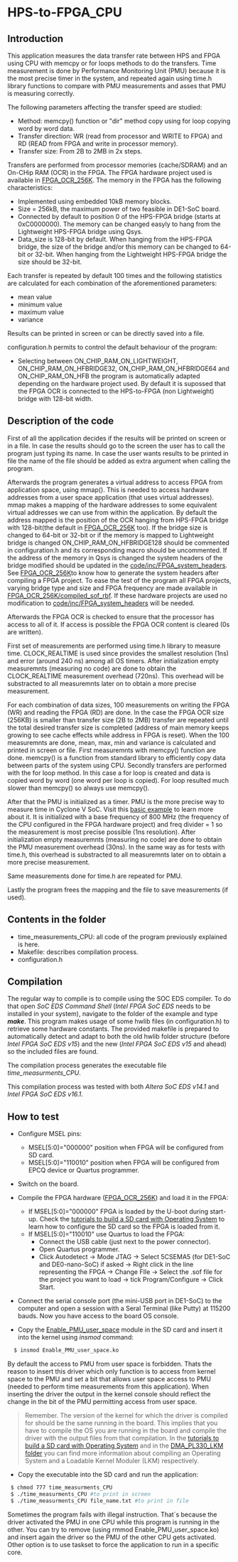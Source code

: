 HPS-to-FPGA_CPU
================

Introduction
-------------
This application measures the data transfer rate between HPS and FPGA using CPU with memcpy or for loops methods to do the transfers. Time measurement is done by Performance Monitoring Unit (PMU) because it is the most precise timer in the system, and repeated again using time.h library functions to compare with PMU measurements and asses that PMU is measuring correctly.

The following parameters affecting the transfer speed are studied:
* Method: memcpy() function or "dir" method copy using for loop copying word by word data. 
* Transfer direction: WR (read from processor and WRITE to FPGA) and RD (READ from FPGA and write in processor memory).
* Transfer size: From 2B to 2MB in 2x steps.

Transfers are performed from processor memories (cache/SDRAM) and an On-CHip RAM (OCR) in the FPGA. The FPGA hardware project used is available in [FPGA_OCR_256K](https://github.com/UviDTE-FPSoC/CycloneVSoC-time-measurements/tree/master/FPGA-hardware/DE1-SoC/FPGA_OCR_256K).
The memory in the FPGA has the following characteristics:
* Implemented using embedded 10kB memory blocks.
* Size = 256kB, the maximum power of two feasible in DE1-SoC board.
* Connected by default to position 0 of the HPS-FPGA bridge (starts at 0xC0000000). The memory can be changed easyly to hang from the Lightweight HPS-FPGA bridge using Qsys.
* Data_size is 128-bit by default. When hanging from the HPS-FPGA bridge, the size of the bridge and/or this memory can be changed to 64-bit or 32-bit. When hanging from the Lightweight HPS-FPGA bridge the size should be 32-bit.

Each transfer is repeated by default 100 times and the following statistics are calculated for each combination of the aforementioned parameters:
* mean value
* minimum value
* maximum value
* variance

Results can be printed in screen or can be directly saved into a file.

configuration.h permits to control the default behaviour of the program: 
* Selecting between   ON_CHIP_RAM_ON_LIGHTWEIGHT,  ON_CHIP_RAM_ON_HFBRIDGE32, ON_CHIP_RAM_ON_HFBRIDGE64 and ON_CHIP_RAM_ON_HFB the program is automatically adapted depending on the hardware project used. By default it is supossed that the FPGA OCR is connected to the HPS-to-FPGA (non Lightweight) bridge with 128-bit width.

Description of the code
------------------------
First of all the application decides if the results will be printed on screen or in a file. In case the results should go to the screen the user has to call the program just typing its name. In case the user wants results to be printed in file the name of the file should be added as extra argument when calling the program.

Afterwards the program generates a virtual address to access FPGA from application space, using mmap(). This is needed to access hardware addresses from a user space application (that uses virtual addresses). mmap makes a mapping of the hardware addresses to some equivalent virtual addresses we can use from within the application. By default the address mapped is the position of the OCR hanging from HPS-FPGA bridge with 128-bit(the default in [FPGA_OCR_256K](https://github.com/UviDTE-FPSoC/CycloneVSoC-time-measurements/tree/master/FPGA-hardware/DE1-SoC/FPGA_OCR_256K) too). If the bridge size is changed to 64-bit or 32-bit or if the memory is mapped to Lightweight bridge is changed ON_CHIP_RAM_ON_HFBRIDGE128 should be commented in configuration.h and its corresponding macro should be uncommented. If the address of the memory in Qsys is changed the system headers of the bridge modified should be updated in the [code/inc/FPGA_system_headers](https://github.com/UviDTE-FPSoC/CycloneVSoC-time-measurements/tree/master/code/inc/FPGA_system_headers). See [FPGA_OCR_256K](https://github.com/UviDTE-FPSoC/CycloneVSoC-time-measurements/tree/master/FPGA-hardware/DE1-SoC/FPGA_OCR_256K)to know how to generate the system headers after compiling a FPGA project. To ease the test of the program all FPGA projects, varying bridge type and size and FPGA frequency are made available in [FPGA_OCR_256K/compiled_sof_rbf](https://github.com/UviDTE-FPSoC/CycloneVSoC-time-measurements/tree/master/FPGA-hardware/DE1-SoC/FPGA_OCR_256K/compiled_sof_rbf). If these hardware projects are used no modification to [code/inc/FPGA_system_headers](https://github.com/UviDTE-FPSoC/CycloneVSoC-time-measurements/tree/master/code/inc/FPGA_system_headers) will be needed.

Afterwards the FPGA OCR is checked to ensure that the processor has access to all of it. If access is possible the FPGA OCR content is cleared (0s are written).

First set of measurements are performed using time.h library to measure time. CLOCK_REALTIME is used since provides the smallest resolution (1ns) and error (around 240 ns) among all OS timers. After initialization empty measuremnts (measuring no code) are done to obtain the CLOCK_REALTIME measurement overhead (720ns). This overhead will be substracted to all measuremnts later on to obtain a more precise measurement. 

For each combination of data sizes, 100 measurements on writing the FPGA (WR) and reading the FPGA (RD) are done. In the case the FPGA OCR size (256KB) is smaller than transfer size (2B to 2MB) transfer are repeated until the total desired transfer size is completed (address of main memory keeps growing to see cache effects while address in FPGA is reset). When the 100 measuremnts are done, mean, max, min and variance is calculated and printed in screen or file. First measuremnts with memcpy() function are done. memcpy() is a function from standard library to efficiently copy data between parts of the system using CPU. Secondly transfers are performed with the for loop method. In this case a for loop is created and data is copied word by word (one word per loop is copied). For loop resulted much slower than memcpy() so always use memcpy().

After that the PMU is initialized as a timer. PMU is the more precise way to measure time in Cyclone V SoC. Visit this [basic example](https://github.com/UviDTE-FPSoC/CycloneVSoC-examples/tree/master/Baremetal-applications/Second_counter_PMU) to learn more about it. It is initialized with a base frequency of 800 MHz (the frequency of the CPU configured in the FPGA hardware project) and freq divider = 1 so the measurement is most precise possible (1ns resolution). After initialization empty measuremnts (measuring no code) are done to obtain the PMU measurement overhead (30ns). In the same way as for tests with time.h, this overhead is substracted to all measuremnts later on to obtain a more precise measurement.

Same measurements done for time.h are repeated for PMU.

Lastly the program frees the mapping and the file to save measurements (if used).


Contents in the folder
----------------------
* time_measurements_CPU: all code of the program previously explained is here.
* Makefile: describes compilation process.
* configuration.h

Compilation
-----------
The regular way to compile is to compile using the SOC EDS compiler. To do that open *SoC EDS Command Shell* (*Intel FPGA SoC EDS* needs to be installed in your system), navigate to the folder of the example and type **_make_**. This program makes usage of some hwlib files (in configuration.h) to retrieve some hardware constants. The provided makefile is prepared to automatically detect and adapt to both the old hwlib folder structure (before *Intel FPGA SoC EDS v15*) and the new (*Intel FPGA SoC EDS v15* and ahead) so the included files are found.

The compilation process generates the executable file *time_measurments_CPU*.

This compilation process was tested with both *Altera SoC EDS v14.1* and *Intel FPGA SoC EDS v16.1*.

How to test
------------
* Configure MSEL pins:
    *  MSEL[5:0]="000000" position when FPGA will be configured from SD card.
    *  MSEL[5:0]="110010" position when FPGA will be configured from EPCQ device or Quartus programmer.
* Switch on the board.
* Compile the FPGA hardware ([FPGA_OCR_256K](https://github.com/UviDTE-FPSoC/CycloneVSoC-time-measurements/tree/master/FPGA-hardware/DE1-SoC/FPGA_OCR_256K)) and load it in the FPGA:
    *  If MSEL[5:0]="000000" FPGA is loaded by the U-boot during start-up. Check  the [tutorials to build a SD card with Operating System](https://github.com/UviDTE-FPSoC/CycloneVSoC-examples/tree/master/SD-operating-system) to learn how to configure the SD card so the FPGA is loaded from it.
    *  If MSEL[5:0]="110010" use Quartus to load the FPGA:
        *  Connect the USB cable (just next to the power connector).
        *  Open Quartus programmer.
        *  Click Autodetect -> Mode JTAG -> Select 5CSEMA5 (for DE1-SoC and DE0-nano-SoC) if asked -> Right click in the line representing the FPGA -> Change FIle -> Select the .sof file for the project you want to load -> tick Program/Configure -> Click Start.

* Connect the serial console port (the mini-USB port in DE1-SoC) to the computer and open a session with a Seral Terminal (like Putty) at 115200 bauds. Now you have access to the board OS console.
* Copy the [Enable_PMU_user_space](https://github.com/UviDTE-FPSoC/CycloneVSoC-examples/tree/master/Linux-modules/Enable_PMU_user_space) module in the SD card and insert it into the kernel using _insmod_ command:
```bash
  $ insmod Enable_PMU_user_space.ko
```
By default the access to PMU from user space is forbidden. Thats the reason to insert this driver which only function is to access from kernel space to the PMU and set a bit that allows user space access to PMU (needed to perform time measurements from this application). When inserting the driver the output in the kernel console should reflect the change in the bit of the PMU permitting access from user space.
> Remember. The version of the kernel for which the driver is compiled for should be the same running in the board. This implies that you have to compile the OS you are running in the board and compile the driver with the output files from that compilation. In the [tutorials to build a SD card with Operating System](https://github.com/UviDTE-FPSoC/CycloneVSoC-examples/tree/master/SD-operating-system) and in the [DMA_PL330_LKM folder](https://github.com/UviDTE-FPSoC/CycloneVSoC-examples/tree/master/Linux-modules/DMA_PL330_LKM) you can find more information about compiling an Operating System and a Loadable Kernel Moduler (LKM) respectively.

* Copy the executable into the SD card and run the application:
 ```bash
  $ chmod 777 time_measurments_CPU
  $ ./time_measurments_CPU #to print in screen
  $ ./time_measurments_CPU file_name.txt #to print in file
```
Sometimes the program fails with illegal instruction. That´s because the driver activated the PMU in one CPU while this program is running in the other. You can try to remove (using rmmod Enable_PMU_user_space.ko) and insert again the driver so the PMU of the other CPU gets activated. Other option is to use taskset to force the application to run in a specific core.